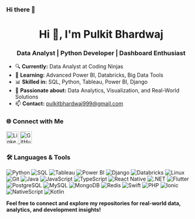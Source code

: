 ### Hi there 👋

<h1 align="center">Hi 👋, I'm Pulkit Bhardwaj</h1>
<h3 align="center">Data Analyst | Python Developer | Dashboard Enthusiast</h3>

- 🔍 **Currently:** Data Analyst at Coding Ninjas  
- 🧠 **Learning:** Advanced Power BI, Databricks, Big Data Tools  
- 📊 **Skilled in:** SQL, Python, Tableau, Power BI, Django  
- 🚀 **Passionate about:** Data Analytics, Visualization, and Real-World Solutions  
- 📫 **Contact:** pulkitbhardwaj999@gmail.com  

<h3 align="left">🌐 Connect with Me</h3>
<p align="left">
  <a href="https://www.linkedin.com/in/pulkit-bhardwaj-60b78924a" target="_blank" rel="noreferrer">
    <img src="https://cdn.jsdelivr.net/gh/devicons/devicon/icons/linkedin/linkedin-original.svg" alt="LinkedIn" height="32"/>
  </a>
  <a href="https://github.com/PulkitBhardwaj999" target="_blank" rel="noreferrer">
    <img src="https://cdn.jsdelivr.net/gh/devicons/devicon/icons/github/github-original.svg" alt="GitHub" height="32"/>
  </a>
</p>

<h3 align="left">🛠️ Languages & Tools</h3>
<p align="left">
  <img src="https://img.shields.io/badge/Python-3776AB?style=for-the-badge&logo=python&logoColor=white" alt="Python"/>
  <img src="https://img.shields.io/badge/SQL-4479A1?style=for-the-badge&logo=mysql&logoColor=white" alt="SQL"/>
  <img src="https://img.shields.io/badge/Tableau-E97627?style=for-the-badge&logo=tableau&logoColor=white" alt="Tableau"/>
  <img src="https://img.shields.io/badge/Power%20BI-F2C811?style=for-the-badge&logo=powerbi&logoColor=black" alt="Power BI"/>
  <img src="https://img.shields.io/badge/Django-092E20?style=for-the-badge&logo=django&logoColor=white" alt="Django"/>
  <img src="https://img.shields.io/badge/Databricks-E1234F?style=for-the-badge&logo=databricks&logoColor=white" alt="Databricks"/>
  <img src="https://img.shields.io/badge/Linux-FCC624?style=for-the-badge&logo=linux&logoColor=black" alt="Linux"/>
  <img src="https://img.shields.io/badge/Git-F05032?style=for-the-badge&logo=git&logoColor=white" alt="Git"/>
  <img src="https://img.shields.io/badge/Java-007396?style=for-the-badge&logo=java&logoColor=white" alt="Java"/>
  <img src="https://img.shields.io/badge/JavaScript-F7DF1E?style=for-the-badge&logo=javascript&logoColor=black" alt="JavaScript"/>
  <img src="https://img.shields.io/badge/TypeScript-3178C6?style=for-the-badge&logo=typescript&logoColor=white" alt="TypeScript"/>
  <img src="https://img.shields.io/badge/React_Native-20232A?style=for-the-badge&logo=react&logoColor=61DAFB" alt="React Native"/>
  <img src="https://img.shields.io/badge/DotNet-512BD4?style=for-the-badge&logo=.net&logoColor=white" alt=".NET"/>
  <img src="https://img.shields.io/badge/Flutter-02569B?style=for-the-badge&logo=flutter&logoColor=white" alt="Flutter"/>
  <img src="https://img.shields.io/badge/PostgreSQL-336791?style=for-the-badge&logo=postgresql&logoColor=white" alt="PostgreSQL"/>
  <img src="https://img.shields.io/badge/MySQL-4479A1?style=for-the-badge&logo=mysql&logoColor=white" alt="MySQL"/>
  <img src="https://img.shields.io/badge/MongoDB-47A248?style=for-the-badge&logo=mongodb&logoColor=white" alt="MongoDB"/>
  <img src="https://img.shields.io/badge/Redis-DC382D?style=for-the-badge&logo=redis&logoColor=white" alt="Redis"/>
  <img src="https://img.shields.io/badge/Swift-FA7343?style=for-the-badge&logo=swift&logoColor=white" alt="Swift"/>
  <img src="https://img.shields.io/badge/PHP-777BB4?style=for-the-badge&logo=php&logoColor=white" alt="PHP"/>
  <img src="https://img.shields.io/badge/Ionic-3880FF?style=for-the-badge&logo=ionic&logoColor=white" alt="Ionic"/>
  <img src="https://img.shields.io/badge/NativeScript-3655FF?style=for-the-badge&logo=nativescript&logoColor=white" alt="NativeScript"/>
  <img src="https://img.shields.io/badge/Kotlin-0095D5?style=for-the-badge&logo=kotlin&logoColor=white" alt="Kotlin"/>
</p>

<p><b>Feel free to connect and explore my repositories for real-world data, analytics, and development insights!</b></p>
